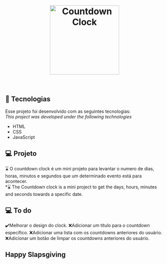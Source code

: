 <h1 align="center">
  <img alt="Countdown Clock" title="Countdown Clock" src="" width="220px" />
</h1>

<br>




## 🚀 Tecnologias

Esse projeto foi desenvolvido com as seguintes tecnologias:
<br>
*This project was developed under the following technologies*

- HTML
- CSS
- JavaScript

## 💻 Projeto

⌛ O countdown clock é um mini projeto para levantar o numero de dias, horas, minutos e segundos que um determinado evento está para acontecer. 
<br>
*⌛ The Countdown clock is a mini project to get the days, hours, minutes and seconds towards a specific date. 

## 💻 To do

✔️Melhorar o design do clock.
❌Adicionar um título para o countdown específico.
❌Adicionar uma lista com os countdowns anteriores do usuário.
❌Adicionar um botão de limpar os countdowns anteriores do usuário. 

## Happy Slapsgiving
